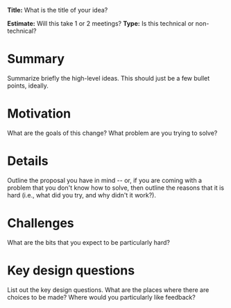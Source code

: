**Title:** What is the title of your idea?

**Estimate:** Will this take 1 or 2 meetings?
**Type:** Is this technical or non-technical? 

# Summary

Summarize briefly the high-level ideas. This should just be a few
bullet points, ideally.

# Motivation

What are the goals of this change? What problem are you trying to solve?

# Details

Outline the proposal you have in mind -- or, if you are coming with a
problem that you don't know how to solve, then outline the reasons
that it is hard (i.e., what did you try, and why didn't it work?).

# Challenges

What are the bits that you expect to be particularly hard?

# Key design questions

List out the key design questions. What are the places where there are
choices to be made? Where would you particularly like feedback?
